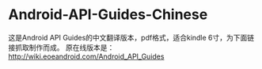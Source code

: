 # Android-API-Guides-Chinese

这是Android API Guides的中文翻译版本，pdf格式，适合kindle 6寸，为下面链接抓取制作而成。
原在线版本是：http://wiki.eoeandroid.com/Android_API_Guides



